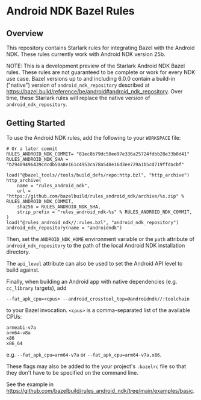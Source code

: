 # Android NDK Bazel Rules

## Overview

This repository contains Starlark rules for integrating Bazel with the
Android NDK. These rules currently work with Android NDK version 25b.

NOTE: This is a development preview of the Starlark Android NDK Bazel
rules. These rules are not guaranteed to be complete or work for every
NDK use case. Bazel versions up to and including 6.0.0 contain a
build-in ("native") version of `android_ndk_repository` described at
https://bazel.build/reference/be/android#android_ndk_repository. Over
time, these Starlark rules will replace the native version of
`android_ndk_repository`.

## Getting Started

To use the Android NDK rules, add the following to your `WORKSPACE` file:

    # Or a later commit
    RULES_ANDROID_NDK_COMMIT= "81ec8b79dc50ee97e336a25724fdbb28e33b8d41"
    RULES_ANDROID_NDK_SHA = "b29409496439cdcdb50a8e161c4953ca78a548e16d3ee729a1b5cd719ffdacbf"

    load("@bazel_tools//tools/build_defs/repo:http.bzl", "http_archive")
    http_archive(
        name = "rules_android_ndk",
        url = "https://github.com/bazelbuild/rules_android_ndk/archive/%s.zip" % RULES_ANDROID_NDK_COMMIT,
        sha256 = RULES_ANDROID_NDK_SHA,
        strip_prefix = "rules_android_ndk-%s" % RULES_ANDROID_NDK_COMMIT,
    )
    load("@rules_android_ndk//:rules.bzl", "android_ndk_repository")
    android_ndk_repository(name = "androidndk")

Then, set the `ANDROID_NDK_HOME` environment variable or the `path` attribute of
`android_ndk_repository` to the path of the local Android NDK installation
directory.

The `api_level` attribute can also be used to set the Android API level to build
against.

Finally, when building an Android app with native dependencies (e.g.
`cc_library` targets), add

    --fat_apk_cpu=<cpus> --android_crosstool_top=@androidndk//:toolchain

to your Bazel invocation. `<cpus>` is a comma-separated list of the available
CPUs:

    armeabi-v7a
    arm64-v8a
    x86
    x86_64

e.g. `--fat_apk_cpu=arm64-v7a` or `--fat_apk_cpu=arm64-v7a,x86`.

These flags may also be added to the your project's `.bazelrc` file so that they
don't have to be specified on the command line.

See the example in https://github.com/bazelbuild/rules_android_ndk/tree/main/examples/basic.
